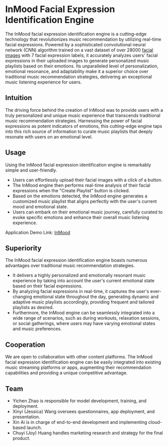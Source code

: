 # InMood Facial Expression Identification Engine

The InMood facial expression identification engine is a cutting-edge technology that revolutionizes music recommendation by utilizing real-time facial expressions. Powered by a sophisticated convolutional neural network (CNN) algorithm trained on a vast dataset of over 28000 [facial images](https://www.kaggle.com/datasets/astraszab/facial-expression-dataset-image-folders-fer2013) with 7 facial expression labels, it accurately analyzes users' facial expressions in their uploaded images to generate personalized music playlists based on their emotions. Its unparalleled level of personalization, emotional resonance, and adaptability make it a superior choice over traditional music recommendation strategies, delivering an exceptional music listening experience for users.

## Intuition
The driving force behind the creation of InMood was to provide users with a truly personalized and unique music experience that transcends traditional music recommendation strategies. Harnessing the power of facial expressions as potent indicators of emotions, this cutting-edge engine taps into this rich source of information to curate music playlists that deeply resonate with users on an emotional level.

## Usage
Using the InMood facial expression identification engine is remarkably simple and user-friendly.

- Users can effortlessly upload their facial images with a click of a button.
- The InMood engine then performs real-time analysis of their facial expressions when the "Create Playlist" button is clicked.
- Based on the emotions detected, the InMood engine generates a customized music playlist that aligns perfectly with the user's current mood and emotional state.
- Users can embark on their emotional music journey, carefully curated to evoke specific emotions and enhance their overall music listening experience.

Application Demo Link: [InMood](http://18.119.0.164:3000/)

## Superiority
The InMood facial expression identification engine boasts numerous advantages over traditional music recommendation strategies.

- It delivers a highly personalized and emotionally resonant music experience by taking into account the user's current emotional state based on their facial expressions.
- By analyzing facial expressions in real-time, it captures the user's ever-changing emotional state throughout the day, generating dynamic and adaptive music playlists accordingly, providing frequent and tailored playlists as desired.
- Furthermore, the InMood engine can be seamlessly integrated into a wide range of scenarios, such as during workouts, relaxation sessions, or social gatherings, where users may have varying emotional states and music preferences.

## Cooperation
We are open to collaboration with other content platforms. The InMood facial expression identification engine can be easily integrated into existing music streaming platforms or apps, augmenting their recommendation capabilities and providing a unique competitive advantage.

## Team
- Yichen Zhao is responsible for model development, training, and deployment.
- Xinyi (Jessica) Wang oversees questionnaires, app deployment, and presentation.
- Xin Ai is in charge of end-to-end development and implementing cloud-based launch.
- Chuyi (Joy) Huang handles marketing research and strategy for the final product.
